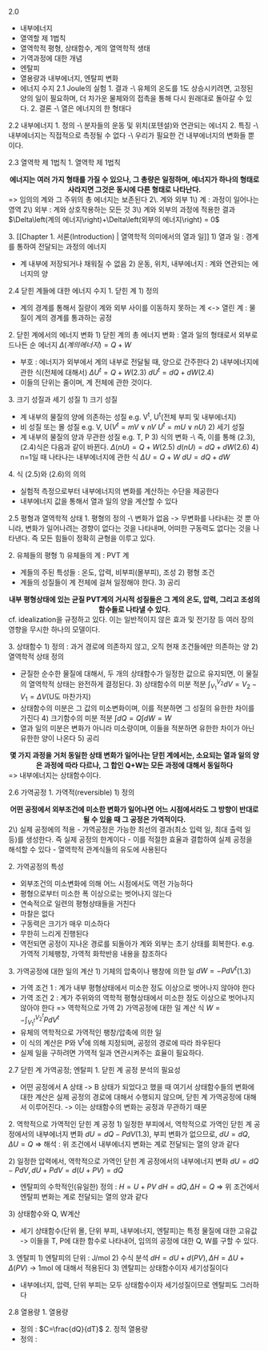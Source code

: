 2.0
- 내부에너지
- 열역할 제 1법칙
- 열역학적 평형, 상태함수, 계의 열역학적 생태
- 가역과정에 대한 개념
- 엔탈피
- 열용량과 내부에너지, 엔탈피 변화
- 에너지 수지
2.1 Joule의 실험
1\. 결과
-\ 유체의 온도를 1도 상승시키려면, 고정된 양의 일이 필요하며, 더 차가운 물체와의 접촉을 통해 다시 원래대로 돌아갈 수 있다.
2\. 결론
-\ 열은 에너지의 한 형태다

2.2 내부에너지
1\. 정의 
-\ 분자들의 운동 및 위치(포텐설)와 연관되는 에너지
2\. 특징
-\ 내부에너지는 직접적으로 측정될 수 없다
-\ 우리가 필요한 건 내부에너지의 변화들 뿐이다.

2.3 열역학 제 1법칙
1\. 열역학 제 1법칙
<center><strong>에너지는 여러 가지 형태를 가질 수 있으나, 그 총량은 일정하며, 에너지가 하나의 형태로 사라지면 그것은 동시에 다른 형태로 나타난다.</strong></center>
=> 임의의 계와 그 주위의 총 에너지는 보존된다
2\. 계와 외부
1\) 계 : 과정이 일어나는 영역
2\) 외부 : 계와 상호작용하는 모든 것
3\) 계와 외부의 과정에 적용한 결과
$\Delta\left(계의 에너지\right)+\Delta\left(외부의 에너지\right) = 0$

3\. [[Chapter 1. 서론(Introduction) | 열역학적 의미에서의 열과 일]]
1\) 열과 일 : 경계를 통하여 전달되는 과정의 에너지
- 계 내부에 저장되거나 채워질 수 없음
2\) 운동, 위치, 내부에너지 : 계와 연관되는 에너지의 양

2.4 닫힌 계들에 대한 에너지 수지
1\. 닫힌 계
1\) 정의
- 계의 경계를 통해서 질량이 계와 외부 사이를 이동하지 못하는 계
<-> 열린 계 : 물질이 계의 경계를 통과하는 공정

2\. 닫힌 계에서의 에너지 변화
1\) 닫힌 계의 총 에너지 변화 :  열과 일의 형태로서 외부로 드나든 순 에너지
$\Delta\left(계의 에너지\right)=Q+W$
- 부호 : 에너지가 외부에서 계의 내부로 전달될 때, 양으로 간주한다
2\) 내부에너지에 관한 식(전체에 대해서)
$\Delta U^{t}=Q+W$(2.3)
$dU^{t}=dQ+dW$(2.4)
- 이들의 단위는 줄이며, 계 전체에 관한 것이다.

3\. 크기 성질과 세기 성질
1\) 크기 성질
- 계 내부의 물질의 양에 의존하는 성질 e.g. V<sup>t</sup>, U<sup>t</sup>(전체 부피 및 내부에너지)
- 비 성질 또는 몰 성질 e.g. V, U($V^{t}=mV\lor nV$ $U^{t}=mU\lor nU$)
2\) 세기 성질
- 계 내부의 물질의 양과 무관한 성질 e.g. T, P
3\) 식의 변화
-\ 즉, 이를 통해 (2.3), (2.4)식은 다음과 같이 바뀐다.
$\Delta (nU)=Q+W$(2.5)
$d(nU)=dQ+dW$(2.6)
4\) n=1일 때 나타나는 내부에너지에 관한 식
$\Delta U=Q+W$
$dU=dQ+dW$

4\. 식 (2.5)와 (2.6)의 의의
- 실험적 측정으로부터 내부에너지의 변화를 계산하는 수단을 제공한다
- 내부에너지 값을 통해서 열과 일의 양을 계산할 수 있다


2.5 평형과 열역학적 상태
1\. 평형의 정의
-\ 변화가 없음
-> 무변화를 나타내는 것 뿐 아니라, 변화가 일어나려는 경향이 없다는 것을 나타내며, 어떠한 구동력도 없다는 것을 나타낸다. 즉 모든 힘들이 정확히 균형을 이루고 있다. 

2\. 유체들의 평형
1\) 유체들의 계 : PVT 계
- 계들의 주된 특성들 : 온도, 압력, 비부피(몰부피), 조성
2\) 평형 조건
- 계들의 성질들이 계 전체에 걸쳐 일정해야 한다.
3\) 공리
<center><strong>내부 평형상태에 있는 균질 PVT계의 거시적 성질들은 그 계의 온도, 압력, 그리고 조성의 함수들로 나타낼 수 있다.</strong></center>
cf. idealization을 규정하고 있다. 이는 일반적이지 않은 효과 및 전기장 등 여러 장의 영향을 무시한 하나의 모델이다.

3\. 상태함수
1\) 정의 : 과거 경로에 의존하지 않고, 오직 현재 조건들에만 의존하는 양
2\) 열역학적 상태 정의
- 균질한 순수한 물질에 대해서, 두 개의 상태함수가 일정한 값으로 유지되면, 이 물질의 열역학적 상태는 완전하게 결정된다.
3\) 상태함수의 미분 적분
$\int_{V_1}^{V_2} dV=V_2-V_1=\Delta V$(U도 마찬가지)
- 상태함수의 미분은 그 값의 미소변화이며, 이를 적분하면 그 성질의 유한한 차이를 가진다
4\) 크기함수의 미분 적분
$\int dQ=Q$$\int dW=W$
- 열과 일의 미분은 변화가 아니라 미소량이며, 이들을 적분하면 유한한 차이가 아닌 유한한 양이 나온다
5\) 공리
<center><strong>몇 가지 과정을 거처 동일한 상태 변화가 일어나는 닫힌 계에서는, 소요되는 열과 일의 양은 과정에 따라 다르나, 그 합인 Q+W는 모든 과정에 대해서 동일하다</strong></center>
=> 내부에너지는 상태함수이다.

2.6 가역공정
1\. 가역적(reversible)
1\) 정의
<center><strong>어떤 공정에서 외부조건에 미소한 변화가 일어나면 어느 시점에서라도 그 방향이 반대로 될 수 있을 때 그 공정은 가역적이다.</strong></center>
2\) 실제 공정에의 적용
- 가역공정은 가능한 최선의 결과(최소 입력 일, 최대 출력 일 등)를 생성한다. 즉 실제 공정의 한계이다
- 이를 적절한 효율과 결합하여 실제 공정을 해석할 수 있다
- 열역학적 관계식들의 유도에 사용된다

2\. 가역공정의 특성
- 외부조건의 미소변화에 의해 어느 시점에서도 역전 가능하다
- 평형으로부터 미소한 폭 이상으로는 벗어나지 않는다
- 연속적으로 일련의 평형상태들을 거친다
- 마찰은 없다
- 구동력은 크기가 매우 미소하다
- 무한히 느리게 진행된다
- 역전되면 공정이 지나온 경로를 되돌아가 계와 외부는 초기 상태를 회복한다.
e.g. 가역적 기체팽창, 가역적 화학반응 내용을 참조하다

3\. 가역공정에 대한 일의 계산
1\) 기체의 압축이나 팽창에 의한 일
$dW=-PdV^{t}$(1.3)
- 가역 조건 1 : 계가 내부 평형상태에서 미소한 정도 이상으로 벗어나지 않아야 한다
- 가역 조건 2 : 계가 주위와의 역학적 평형상태에서 미소한 정도 이상으로 벗어나지 않아야 한다
=> 역학적으로 가역
2\) 가역공정에 대한 일 계산 식
$W=-\int_{V_1^t}^{V_2^t} PdV^{t}$
- 유체의 역학적으로 가역적인 팽창/압축에 의한 일
- 이 식의 계산은 P와 V<sup>t</sup>에 의해 지정되며, 공정의 경로에 따라 좌우된다
- 실제 일을 구하려면 가역적 일과 연관시켜주는 효율이 필요하다.

2.7 닫힌 계 가역공정; 엔탈피
1\. 닫힌 계 공정 분석의 필요성
- 어떤 공정에서 A 상태 -> B 상태가 되었다고 했을 때 여기서 상태함수들의 변화에 대한 계산은 실제 공정의 경로에 대해서 수행되지 않으며, 닫힌 계 가역공정에 대해서 이루어진다.
	-> 이는 상태함수의 변화는 공정과 무관하기 때문

2\. 역학적으로 가역적인 닫힌 계 공정
1\) 일정한 부피에서, 역학적으로 가역인 닫힌 계 공정에서의 내부에너지 변화
$dU=dQ-PdV$(1.3), 부피 변화가 없으므로, $dU=dQ,\Delta U=Q$
=> 해석 : 위 조건에서 내부에너지 변화는 계로 전달되는 열의 양과 같다

2\) 일정한 압력에서, 역학적으로 가역인 닫힌 계 공정에서의 내부에너지 변화
$dU=dQ-PdV,dU+PdV=d\left(U+PV\right)=dQ$
- 엔탈피의 수학적인(유일한) 정의 : $H=U+PV$
$dH=dQ,\Delta H=Q$
=> 위 조건에서 엔탈피 변화는 계로 전달되는 열의 양과 같다

3\) 상태함수와 Q, W계산
- 세기 상태함수(단위 몰, 단위 부피, 내부에너지, 엔탈피)는 특정 물질에 대한 고유값
	-> 이들을 T, P에 대한 함수로 나타내어, 임의의 공정에 대한 Q, W를 구할 수 있다.

3\. 엔탈피
1\) 엔탈피의 단위 : J/mol
2\) 수식 분석
$dH=dU+d\left(PV\right),\Delta H=\Delta U+\Delta\left(PV\right)$ -> 1mol 에 대해서 적용된다
3\) 엔탈피는 상태함수이자 세기성질이다
- 내부에너지, 압력, 단위 부피는 모두 상태함수이자 세기성질이므로 엔탈피도 그러하다

2.8 열용량
1\. 열용량
- 정의 : $C=\frac{dQ}{dT}$
2\. 정적 열용량
- 정의 : 


